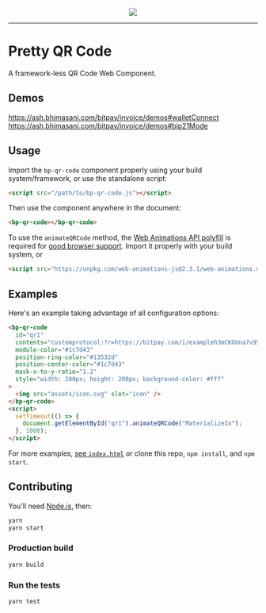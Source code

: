 <p align="center">
  <img src="https://ash.bhimasani.com/imgs/invoice/select/wallet-link.png" />
</p>

<hr />

# Pretty QR Code

A framework-less QR Code Web Component.

## Demos

https://ash.bhimasani.com/bitpay/invoice/demos#walletConnect  
https://ash.bhimasani.com/bitpay/invoice/demos#bip21Mode

## Usage

Import the `bp-qr-code` component properly using your build system/framework, or use the standalone script:

```html
<script src="/path/to/bp-qr-code.js"></script>
```

Then use the component anywhere in the document:

```html
<bp-qr-code></bp-qr-code>
```

To use the `animateQRCode` method, the [Web Animations API polyfill](https://github.com/web-animations/web-animations-js) is required for [good browser support](https://github.com/web-animations/web-animations-js/blob/c5bf98eb447a76910297b8ccd011ace3310d1372/docs/support.md#browser-support). Import it properly with your build system, or

```html
<script src="https://unpkg.com/web-animations-js@2.3.1/web-animations.min.js"></script>
```

## Examples

Here's an example taking advantage of all configuration options:

```html
<bp-qr-code
  id="qr1"
  contents="customprotocol:?r=https://bitpay.com/i/exampleh3mCKGUna7v9S1z"
  module-color="#1c7d43"
  position-ring-color="#13532d"
  position-center-color="#1c7d43"
  mask-x-to-y-ratio="1.2"
  style="width: 200px; height: 200px; background-color: #fff"
>
  <img src="assets/icon.svg" slot="icon" />
</bp-qr-code>
<script>
  setTimeout(() => {
    document.getElementById("qr1").animateQRCode("MaterializeIn");
  }, 1000);
</script>
```

For more examples, [see `index.html`](./src/index.html) or clone this repo, `npm install`, and `npm start`.

## Contributing

You'll need [Node.js](https://nodejs.org/en/download/), then:

```bash
yarn
yarn start
```

### Production build

```bash
yarn build
```

### Run the tests

```bash
yarn test
```
